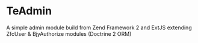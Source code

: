 TeAdmin
=======

A simple admin module build from Zend Framework 2 and ExtJS extending ZfcUser & BjyAuthorize modules (Doctrine 2 ORM)
